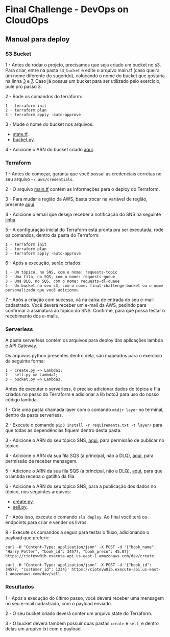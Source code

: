# Final Challenge - DevOps on CloudOps

## Manual para deploy

### S3 Bucket

1 - Antes de rodar o projeto, precisamos que seja criado um bucket no s3. Para criar, entre na pasta `s3_bucket` e edite o arquivo main.tf (caso queira um nome diferente do sugerido), colocando o nome do bucket que gostaria na linha [3](https://github.com/mba-78aoj-grupo3/dev-ops-challenge/blob/8b3ff6e2585568b3bcd7013191ef880272a5bd8a/s3_bucket/main.tf#L3) e [7](https://github.com/mba-78aoj-grupo3/dev-ops-challenge/blob/8b3ff6e2585568b3bcd7013191ef880272a5bd8a/s3_bucket/main.tf#L7). Caso já possua um bucket para ser utilizado pelo exercício, pule pro passo 3.

2 - Rode os comandos do terraform:

    1 - terraform init
    2 - terraform plan
    3 - terraform apply -auto-approve
 
 3 - Mude o nome do bucket nos arquivos:
 
  - [state.tf](https://github.com/mba-78aoj-grupo3/dev-ops-challenge/blob/8b3ff6e2585568b3bcd7013191ef880272a5bd8a/terraform/state.tf#L3).
  - [bucket.py](https://github.com/mba-78aoj-grupo3/dev-ops-challenge/blob/8b3ff6e2585568b3bcd7013191ef880272a5bd8a/serverless/bucket.py#L14).

4 - Adicione o ARN do bucket criado [aqui](https://github.com/mba-78aoj-grupo3/dev-ops-challenge/blob/8b3ff6e2585568b3bcd7013191ef880272a5bd8a/serverless/serverless.yml#L32).

### Terraform

1 - Antes de começar, garanta que você possui as credenciais corretas no seu arquivo `~/.aws/credentials`.

2 - O arquivo [main.tf](https://github.com/mba-78aoj-grupo3/dev-ops-challenge/blob/main/terraform/main.tf) contém as informações para o deploy do Terraform.

3 - Para mudar a região da AWS, basta trocar na variável de região, presente [aqui](https://github.com/mba-78aoj-grupo3/dev-ops-challenge/blob/86112c265692dec73a99a81986e08adfdec903bf/terraform/main.tf#L9).

4 - Adicione o email que deseja receber a notificação do SNS na seguinte [linha](https://github.com/mba-78aoj-grupo3/dev-ops-challenge/blob/86112c265692dec73a99a81986e08adfdec903bf/terraform/main.tf#L19).

5 - A configuração inicial do Terraform está pronta pra ser executada, rode os comandos, dentro da pasta do Terraform: 
    
    1 - terraform init
    2 - terraform plan
    3 - terraform apply -auto-approve
    
6 - Após a execução, serão criados:

    1 - Um tópico, no SNS, com o nome: requests-topic
    2 - Uma fila, no SQS, com o nome: requests-queue
    3 - Uma DLQ, no SQS, com o nome: requests-dl-queue
    4 - Um bucket no seu s3, com o nome: final-challenge-bucket ou o nome personalizado que você adicionou
    
7 - Após a criação com sucesso, vá na caixa de entrada do seu e-mail cadastrado. Você deverá receber um e-mail da AWS, pedindo para confirmar a assinatura ao tópico do SNS. Confirme, para que possa testar o recebimento dos e-mails.

### Serverless

A pasta serverless contém os arquivos para deploy das aplicações lambda e API Gateway. 

Os arquivos python presentes dentro dela, são mapeados para o exercício da seguinte forma:

    1 - create.py => Lambda1;
    2 - sell.py => Lambda2;
    3 - bucket.py => Lambda3.
   
Antes de executar o serverless, é preciso adicionar dados do tópica e fila criados no passo do Terraform e adicionar a lib boto3 para uso do nosso código lambda.

1 - Crie uma pasta chamada layer com o comando `mkdir layer` no terminal, dentro da pasta serverless.

2 - Execute o comando `pip3 install -r requirements.txt -t layer/` para que todas as dependências fiquem dentro desta pasta.

3 - Adicione o ARN do seu tópico SNS, [aqui](https://github.com/mba-78aoj-grupo3/dev-ops-challenge/blob/86112c265692dec73a99a81986e08adfdec903bf/serverless/serverless.yml#L22), para permissão de publicar no tópico.

4 - Adicione o ARN da sua fila SQS (a principal, não a DLQ), [aqui](https://github.com/mba-78aoj-grupo3/dev-ops-challenge/blob/86112c265692dec73a99a81986e08adfdec903bf/serverless/serverless.yml#L27), para permissão de receber mensagem.

5 - Adicione o ARN da sua fila SQS (a principal, não a DLQ), [aqui](https://github.com/mba-78aoj-grupo3/dev-ops-challenge/blob/86112c265692dec73a99a81986e08adfdec903bf/serverless/serverless.yml#L57), para que o lambda receba o gatilho da fila.

6 - Adicione o ARN do seu tópico SNS, para a publicação dos dados no tópico, nos seguintes arquivos:

- [create.py](https://github.com/mba-78aoj-grupo3/dev-ops-challenge/blob/8b3ff6e2585568b3bcd7013191ef880272a5bd8a/serverless/create.py#L9).
- [sell.py](https://github.com/mba-78aoj-grupo3/dev-ops-challenge/blob/8b3ff6e2585568b3bcd7013191ef880272a5bd8a/serverless/sell.py#L9).

7 - Após isso, execute o comando `sls deploy`. Ao final você terá os endpoints para criar e vender os livros.

8 - Execute os comandos a seguir para testar o fluxo, adicionando o payload que preferir:

    curl -H "Content-Type: application/json" -X POST -d '{"book_name": "Harry Potter", "book_id": 34577, "book_preco": 45.87}' https://ciotevw0ib.execute-api.us-east-1.amazonaws.com/dev/create
    
    curl -H "Content-Type: application/json" -X POST -d '{"book_id": 34577, "customer_id": 1234}' https://ciotevw0ib.execute-api.us-east-1.amazonaws.com/dev/sell
    
### Resultados

1 - Após a execução do último passo, você deverá receber uma mensagem no seu e-mail cadastrado, com o payload enviado.

2 - O seu bucket criado deverá conter um arquivo state do Terraform.

3 - O bucket deverá também possuir duas pastas `create` e `sell`, e dentro delas um arquivo txt com o payload.
